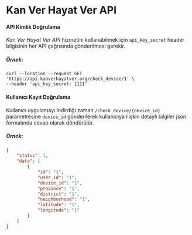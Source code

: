 # Kan Ver Hayat Ver API
#### API Kimlik Doğrulama
_Kan Ver Hayat Ver API_ hizmetini kullanabilmek için `api_key_secret` header bilgisinin her API çağrısında gönderilmesi gerekir.
##### Örnek:
```curl
curl --location --request GET 'https://api.kanverhayatver.org/check_device/1' \
--header 'api_key_secret: 1111'
```
#### Kullanıcı Kayıt Doğrulama
Kullanıcı uygulamayı indirdiği zaman `/check_device/{device_id}` parametresine ``device_id``
gönderilerek kullanıcıya ilişkin detaylı bilgiler json formatında cevap olarak döndürülür.
##### Örnek:
```json
{
    "status": 1,
    "data": [
        {
            "id": "1",
            "user_id": "1",
            "device_id": "1",
            "province": "1",
            "district": "1",
            "neighborhood": "1",
            "latitude": "1",
            "longitude": "1"
        }
    ]
}
```